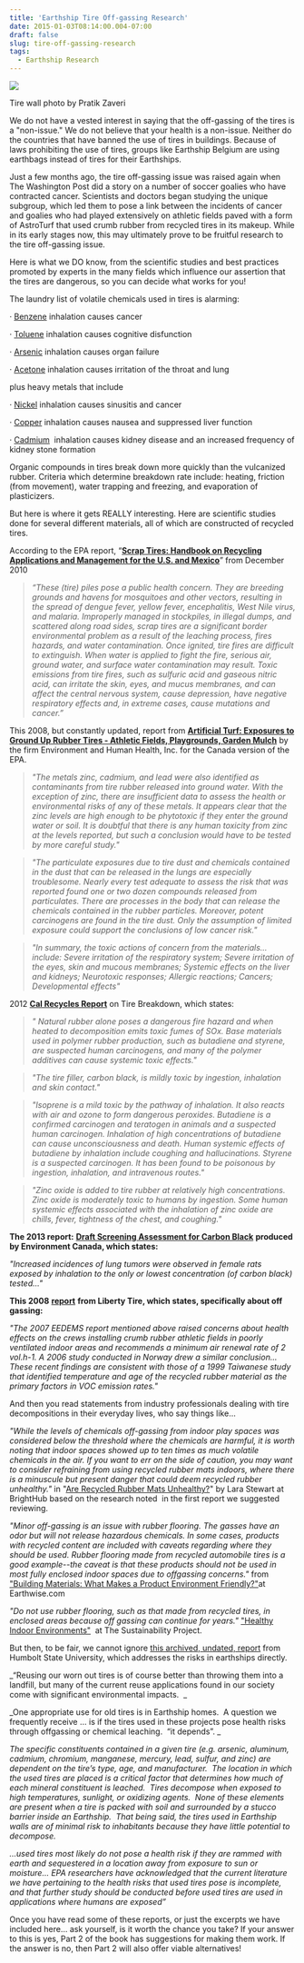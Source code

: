 ```yaml
---
title: 'Earthship Tire Off-gassing Research'
date: 2015-01-03T08:14:00.004-07:00
draft: false
slug: tire-off-gassing-research
tags:
  - Earthship Research
---
```


![](/images/blog/legacy/Pratiks%2B%287%29.JPG)

Tire wall photo by Pratik Zaveri

We do not have a vested interest in saying that the off-gassing of the tires is a "non-issue." We do not believe that your health is a non-issue. Neither do the countries that have banned the use of tires in buildings. Because of laws prohibiting the use of tires, groups like Earthship Belgium are using earthbags instead of tires for their Earthships.



Just a few months ago, the tire off-gassing issue was raised again when The Washington Post did a story on a number of soccer goalies who have contracted cancer. Scientists and doctors began studying the unique subgroup, which led them to pose a link between the incidents of cancer and goalies who had played extensively on athletic fields paved with a form of AstroTurf that used crumb rubber from recycled tires in its makeup. While in its early stages now, this may ultimately prove to be fruitful research to the tire off-gassing issue. 



Here is what we DO know, from the scientific studies and best practices promoted by experts in the many fields which influence our assertion that the tires are dangerous, so you can decide what works for you!


The laundry list of volatile chemicals used in tires is alarming:   

· [Benzene](http://www.cancer.org/Cancer/CancerCauses/OtherCarcinogens/IntheWorkplace/benzene) inhalation causes cancer

· [Toluene](http://en.wikipedia.org/wiki/Toluene_toxicity) inhalation causes cognitive disfunction

· [Arsenic](http://www.cdc.gov/exposurereport/data_tables/Arsenic_ChemicalInformation.html) inhalation causes organ failure

· [Acetone](http://www.cdc.gov/niosh/pel88/67-64.html) inhalation causes irritation of the throat and lung


plus heavy metals that include  

· [Nickel](http://www.oehha.ca.gov/air/toxic_contaminants/html/Nickel.htm) inhalation causes sinusitis and cancer

· [Copper](http://search.yahoo.com/r/_ylt=A0oGdWVaEFFP5zgALxJXNyoA;_ylu=X3oDMTE1NW9kdnE4BHNlYwNzcgRwb3MDMQRjb2xvA3NrMQR2dGlkA1NNRTA5Nl8yNjk-/SIG=125pbde39/EXP=1330741466/**http:/www.atsdr.cdc.gov/toxprofiles/tp132-c2.pdf) inhalation causes nausea and suppressed liver function

· [Cadmium](http://www.epa.gov/ttn/atw/hlthef/cadmium.html)  inhalation causes kidney disease and an increased frequency of kidney stone formation



Organic compounds in tires break down more quickly than the vulcanized rubber. Criteria which determine breakdown rate include: heating, friction (from movement), water trapping and freezing, and evaporation of plasticizers.



But here is where it gets REALLY interesting. Here are scientific studies done for several different materials, all of which are constructed of recycled tires.



According to the EPA report, “**[Scrap Tires: Handbook on Recycling Applications and Management for the U.S. and Mexico](http://www.epa.gov/border2012/fora/waste-forum/docs/ScrapTireHandbook_US-Mexico2010-LR.pdf)**” from December 2010

> _“These (tire) piles pose a public health concern. They are breeding grounds and havens for mosquitoes and other vectors, resulting in the spread of dengue fever, yellow fever, encephalitis, West Nile virus, and malaria. Improperly managed in stockpiles, in illegal dumps, and scattered along road sides, scrap tires are a significant border environmental problem as a result of the leaching process, fires hazards, and water contamination. Once ignited, tire fires are difficult to extinguish. When water is applied to fight the fire, serious air, ground water, and surface water contamination may result. Toxic emissions from tire fires, such as sulfuric acid and gaseous nitric acid, can irritate the skin, eyes, and mucus membranes, and can affect the central nervous system, cause depression, have negative respiratory effects and, in extreme cases, cause mutations and cancer.”_

This 2008, but constantly updated, report from **[Artificial Turf: Exposures to Ground Up Rubber Tires - Athletic Fields, Playgrounds, Garden Mulch](http://www.ehhi.org/reports/turf/health_effects.shtml)** by the firm Environment and Human Health, Inc. for the Canada version of the EPA.

> _"The metals zinc, cadmium, and lead were also identified as contaminants from tire rubber released into ground water. With the exception of zinc, there are insufficient data to assess the health or environmental risks of any of these metals. It appears clear that the zinc levels are high enough to be phytotoxic if they enter the ground water or soil. It is doubtful that there is any human toxicity from zinc at the levels reported, but such a conclusion would have to be tested by more careful study."_

> _"The particulate exposures due to tire dust and chemicals contained in the dust that can be released in the lungs are especially troublesome. Nearly every test adequate to assess the risk that was reported found one or two dozen compounds released from particulates. There are processes in the body that can release the chemicals contained in the rubber particles. Moreover, potent carcinogens are found in the tire dust. Only the assumption of limited exposure could support the conclusions of low cancer risk."_

> _"In summary, the toxic actions of concern from the materials… include: Severe irritation of the respiratory system; Severe irritation of the eyes, skin and mucous membranes; Systemic effects on the liver and kidneys; Neurotoxic responses; Allergic reactions; Cancers; Developmental effects"_


2012 **[Cal Recycles Report](http://www.calrecycle.ca.gov/Publications/Documents/1509%5C20141509.pdf)** on Tire Breakdown, which states:

> _" Natural rubber alone poses a dangerous fire hazard and when heated to decomposition emits toxic fumes of SOx. Base materials used in polymer rubber production, such as butadiene and styrene, are suspected human carcinogens, and many of the polymer additives can cause systemic toxic effects."_

> _"The tire filler, carbon black, is mildly toxic by ingestion, inhalation and skin contact."_

> _"Isoprene is a mild toxic by the pathway of inhalation. It also reacts with air and ozone to form dangerous peroxides. Butadiene is a confirmed carcinogen and teratogen in animals and a suspected human carcinogen. Inhalation of high concentrations of butadiene can cause unconsciousness and death. Human systemic effects of butadiene by inhalation include coughing and hallucinations. Styrene is a suspected carcinogen. It has been found to be poisonous by ingestion, inhalation, and intravenous routes."_

> _"Zinc oxide is added to tire rubber at relatively high concentrations. Zinc oxide is moderately toxic to humans by ingestion. Some human systemic effects associated with the inhalation of zinc oxide are chills, fever, tightness of the chest, and coughing."_



**The 2013 report:** [**Draft Screening Assessment for Carbon Black**](http://www.ec.gc.ca/ese-ees/default.asp?lang=En&n=2CF34283-1) **produced by Environment Canada, which states:**  


_"Increased incidences of lung tumors were observed in female rats exposed by inhalation to the only or lowest concentration (of carbon black) tested..."_



**This 2008** [**report**](http://search.yahoo.com/r/_ylt=A0oGdSXgYU5PjDAAXxpXNyoA;_ylu=X3oDMTE1cmliMWNoBHNlYwNzcgRwb3MDNwRjb2xvA3NrMQR2dGlkA1ZJUDEyOF8yNjE-/SIG=130b5b7ko/EXP=1330565728/**http%3a/www.libertytire.com/Libraries/Documents/Crumb_Rubber_Impact.sflb.ashx) **from Liberty Tire, which states, specifically about off gassing:**  


_"The 2007 EEDEMS report mentioned above raised concerns about health effects on the crews installing crumb rubber athletic fields in poorly ventilated indoor areas and recommends a minimum air renewal rate of 2 vol.h-1. A 2006 study conducted in Norway drew a similar conclusion... These recent findings are consistent with those of a 1999 Taiwanese study that identified temperature and age of the recycled rubber material as the primary factors in VOC emission rates."_


And then you read statements from industry professionals dealing with tire decompositions in their everyday lives, who say things like...  


_"While the levels of chemicals off-gassing from indoor play spaces was considered below the threshold where the chemicals are harmful, it is worth noting that indoor spaces showed up to ten times as much volatile chemicals in the air. If you want to err on the side of caution, you may want to consider refraining from using recycled rubber mats indoors, where there is a minuscule but present danger that could deem recycled rubber unhealthy."_ in "[Are Recycled Rubber Mats Unhealthy?](http://www.brighthub.com/environment/green-living/articles/93083.aspx)" by Lara Stewart at BrightHub based on the research noted  in the first report we suggested reviewing.



_"Minor off-gassing is an issue with rubber flooring. The gasses have an odor but will not release hazardous chemicals. In some cases, products with recycled content are included with caveats regarding where they should be used. Rubber flooring made from recycled automobile tires is a good example--the caveat is that these products should not be used in most fully enclosed indoor spaces due to offgassing concerns."_ from ["Building Materials: What Makes a Product Environment Friendly?"](http://www.earthwise.ca/prods.html)at Earthwise.com



_"Do not use rubber flooring, such as that made from recycled tires, in enclosed areas because off gassing can continue for years."_ ["Healthy Indoor Environments"](http://www.thesustainabilityproject.org/pdfs/6indoor.pdf)  at The Sustainability Project.


But then, to be fair, we cannot ignore [this archived, undated, report](http://www.ccathsu.com/askccat/do-earthship-tire-constructions-pose-health-risks) from Humbolt State University, which addresses the risks in earthships directly.  


_“Reusing our worn out tires is of course better than throwing them into a landfill, but many of the current reuse applications found in our society come with significant environmental impacts.  _



_One appropriate use for old tires is in Earthship homes.  A question we frequently receive … is if the tires used in these projects pose health risks through offgassing or chemical leaching.  “it depends”. _



_The specific constituents contained in a given tire (e.g. arsenic, aluminum, cadmium, chromium, manganese, mercury, lead, sulfur, and zinc) are dependent on the tire’s type, age, and manufacturer.  The location in which the used tires are placed is a critical factor that determines how much of each mineral constituent is leached.  Tires decompose when exposed to high temperatures, sunlight, or oxidizing agents.  None of these elements are present when a tire is packed with soil and surrounded by a stucco barrier inside an Earthship.  That being said, the tires used in Earthship walls are of minimal risk to inhabitants because they have little potential to decompose._



_…used tires most likely do not pose a health risk if they are rammed with earth and sequestered in a location away from exposure to sun or moisture… EPA researchers have acknowledged that the current literature we have pertaining to the health risks that used tires pose is incomplete, and that further study should be conducted before used tires are used in applications where humans are exposed”_



Once you have read some of these reports, or just the excerpts we have included here... ask yourself, is it worth the chance you take? If your answer to this is yes, Part 2 of the book has suggestions for making them work. If the answer is no, then Part 2 will also offer viable alternatives!
